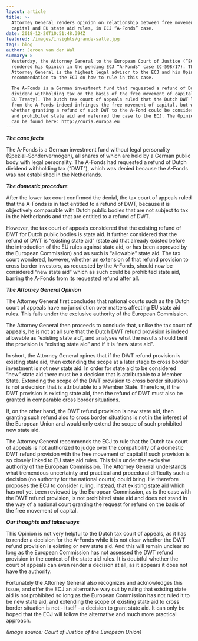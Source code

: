 ```yaml
---
layout: article
title: >-
  Attorney General renders opinion on relationship between free movement of
  capital and EU state aid rules, in ECJ “A-Fonds” case.
date: 2018-12-20T10:51:48.394Z
featured: /images/insights/grande-salle.jpg
tags: blog
author: Jeroen van der Wal
summary: >
  Yesterday, the Attorney General to the European Court of Justice (“ECJ”)
  rendered his Opinion in the pending ECJ “A-Fonds” case (C-598/17). The
  Attorney General is the highest legal advisor to the ECJ and his Opinion is a
  recommendation to the ECJ on how to rule in this case. 

  The A-Fonds is a German investment fund that requested a refund of Dutch
  dividend withholding tax on the basis of the free movement of capital (art 63
  EU Treaty). The Dutch tax court of appeals ruled that the Dutch DWT levied
  from the A-Fonds indeed infringes the free movement of capital, but wondered
  whether granting a refund of such DWT to the A-Fond could be considered new
  and prohibited state aid and referred the case to the ECJ. The Opinion itself
  can be found here: http://curia.europa.eu
---
```

_**The case facts**_

The A-Fonds is a German investment fund without legal personality (Spezial-Sondervermögen), all shares of which are held by a German public body with legal personality. The A-Fonds had requested a refund of Dutch dividend withholding tax (“DWT”), which was denied because the A-Fonds was not established in the Netherlands. 

_**The domestic procedure**_

After the lower tax court confirmed the denial, the tax court of appeals ruled that the A-Fonds is in fact entitled to a refund of DWT, because it is objectively comparable with Dutch public bodies that are not subject to tax in the Netherlands and that are entitled to a refund of DWT. 

However, the tax court of appeals considered that the existing refund of DWT for Dutch public bodies is state aid. It further considered that the refund of DWT is “existing state aid” (state aid that already existed before the introduction of the EU rules against state aid, or has been approved by the European Commission) and as such is “allowable” state aid. The tax court wondered, however, whether an extension of that refund provision to cross border investors, as requested by the A-Fonds, should now be considered  “new state aid” which as such could be prohibited state aid, barring the A-Fonds from its requested refund after all.

_**The Attorney General Opinion**_

The Attorney General first concludes that national courts such as the Dutch court of appeals have no jurisdiction over matters affecting EU state aid rules. This falls under the exclusive authority of the European Commission. 

The Attorney General then proceeds to conclude that, unlike the tax court of appeals, he is not at all sure that the Dutch DWT refund provision is indeed allowable as “existing state aid”, and analyses what the results should be if the provision is “existing state aid” and if it is “new state aid”.

In short, the Attorney General opines that if the DWT refund provision is existing state aid, then extending the scope at a later stage to cross border investment is not new state aid. In order for state aid to be considered “new” state aid there must be a decision that is attributable to a Member State. Extending the scope of the DWT provision to cross border situations is not a decision that is attributable to a Member State. Therefore, if the DWT provision is existing state aid, then the refund of DWT must also be granted in comparable cross border situations. 

If, on the other hand, the DWT refund provision is new state aid, then granting such refund also to cross border situations is not in the interest of the European Union and would only extend the scope of such prohibited new state aid.

The Attorney General recommends the ECJ to rule that the Dutch tax court of appeals is not authorized to judge over the compatibility of a domestic DWT refund provision with the free movement of capital if such provision is so closely linked to EU state aid rules. This falls under the exclusive authority of the European Commission. The Attorney General understands what tremendous uncertainty and practical and procedural difficulty such a decision (no authority for the national courts) could bring. He therefore proposes the ECJ to consider ruling, instead, that existing state aid which has not yet been reviewed by the European Commission, as is the case with the DWT refund provision, is not prohibited state aid and does not stand in the way of a national court granting the request for refund on the basis of the free movement of capital.

_**Our thoughts and takeaways**_

This Opinion is not very helpful to the Dutch tax court of appeals, as it has to render a decision for the A-Fonds while it is not clear whether the DWT refund provision is existing or new state aid. And this will remain unclear so long as the European Commission has not assessed the DWT refund provision in the context of the state aid rules. It is doubtful whether the court of appeals can even render a decision at all, as it appears it does not have the authority.

Fortunately the Attorney General also recognizes and acknowledges this issue, and offer the ECJ an alternative way out by ruling that existing state aid is not prohibited so long as the European Commission has not ruled it to be new state aid, and extending the scope of existing state aid to cross border situation is not - itself - a decision to grant state aid. It can only be hoped that the ECJ will follow the alternative and much more practical approach.

_(Image source: Court of Justice of the European Union)_
